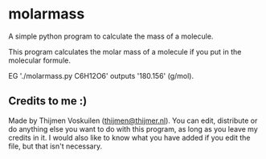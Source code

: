 # molarmass
A simple python program to calculate the mass of a molecule.

This program calculates the molar mass of a molecule if you put in the molecular formule.

EG './molarmass.py C6H12O6' outputs '180.156' (g/mol).

## Credits to me :)
Made by Thijmen Voskuilen (thijmen@thijmer.nl). You can edit, distribute or do anything else you want to do with this program, as long as you leave my credits in it. I would also like to know what you have added if you edit the file, but that isn't necessary.
